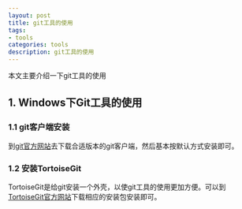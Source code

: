 ```yaml
---
layout: post
title: git工具的使用
tags:
- tools
categories: tools
description: git工具的使用
---
```


本文主要介绍一下git工具的使用

<!-- more -->


## 1. Windows下Git工具的使用

### 1.1 git客户端安装

到[git官方网站](https://git-scm.com/downloads)去下载合适版本的git客户端，然后基本按默认方式安装即可。

### 1.2 安装TortoiseGit
TortoiseGit是给git安装一个外壳，以使git工具的使用更加方便。可以到[TortoiseGit官方网站](https://tortoisegit.org/download/)下载相应的安装包安装即可。





<br />
<br />
<br />

